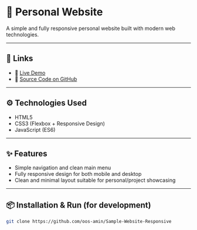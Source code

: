 # 🚀 Personal Website

A simple and fully responsive personal website built with modern web technologies.

---

## 🔗 Links

- 🔴 [Live Demo](https://oos-amin.github.io/Sample-Website-Responsive-/)
- 🧠 [Source Code on GitHub](https://github.com/oos-amin/Sample-Website-Responsive)

---

## ⚙️ Technologies Used

- HTML5  
- CSS3 (Flexbox + Responsive Design)  
- JavaScript (ES6)  

---

## ✨ Features

- Simple navigation and clean main menu  
- Fully responsive design for both mobile and desktop  
- Clean and minimal layout suitable for personal/project showcasing

---

## 📦 Installation & Run (for development)

```bash
git clone https://github.com/oos-amin/Sample-Website-Responsive
